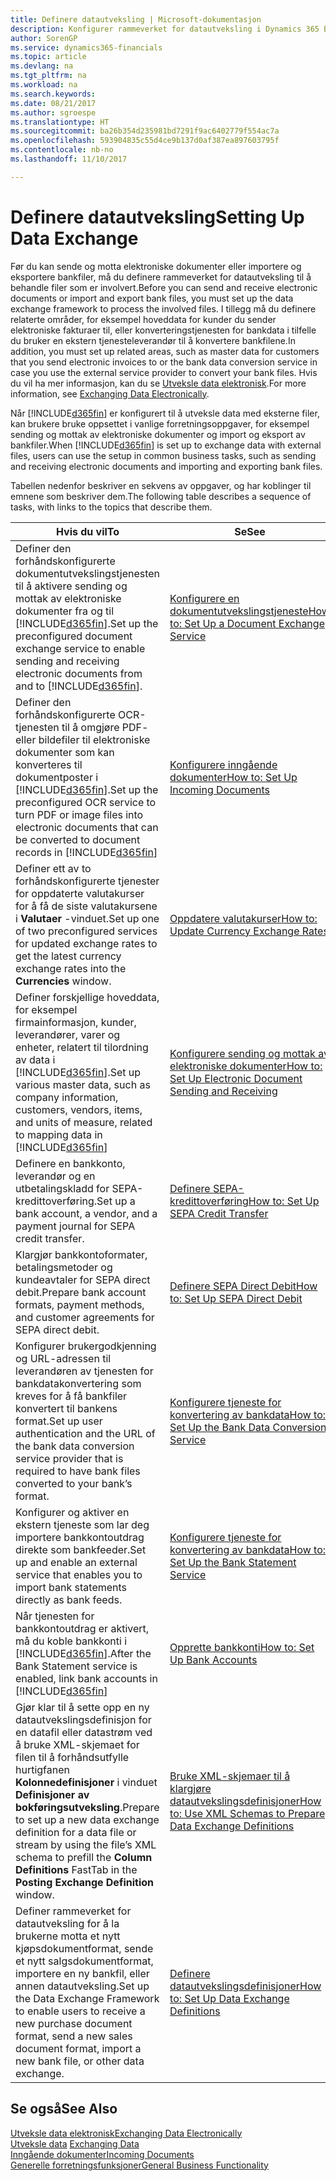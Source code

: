 ```yaml
---
title: Definere datautveksling | Microsoft-dokumentasjon
description: Konfigurer rammeverket for datautveksling i Dynamics 365 Business edition.
author: SorenGP
ms.service: dynamics365-financials
ms.topic: article
ms.devlang: na
ms.tgt_pltfrm: na
ms.workload: na
ms.search.keywords: 
ms.date: 08/21/2017
ms.author: sgroespe
ms.translationtype: HT
ms.sourcegitcommit: ba26b354d235981bd7291f9ac6402779f554ac7a
ms.openlocfilehash: 593904835c55d4ce9b137d0af387ea897603795f
ms.contentlocale: nb-no
ms.lasthandoff: 11/10/2017

---
```

# <a name="setting-up-data-exchange"></a><span data-ttu-id="deb50-103">Definere datautveksling</span><span class="sxs-lookup"><span data-stu-id="deb50-103">Setting Up Data Exchange</span></span>
<span data-ttu-id="deb50-104">Før du kan sende og motta elektroniske dokumenter eller importere og eksportere bankfiler, må du definere rammeverket for datautveksling til å behandle filer som er involvert.</span><span class="sxs-lookup"><span data-stu-id="deb50-104">Before you can send and receive electronic documents or import and export bank files, you must set up the data exchange framework to process the involved files.</span></span> <span data-ttu-id="deb50-105">I tillegg må du definere relaterte områder, for eksempel hoveddata for kunder du sender elektroniske fakturaer til, eller konverteringstjenesten for bankdata i tilfelle du bruker en ekstern tjenesteleverandør til å konvertere bankfilene.</span><span class="sxs-lookup"><span data-stu-id="deb50-105">In addition, you must set up related areas, such as master data for customers that you send electronic invoices to or the bank data conversion service in case you use the external service provider to convert your bank files.</span></span> <span data-ttu-id="deb50-106">Hvis du vil ha mer informasjon, kan du se [Utveksle data elektronisk](across-data-exchange.md).</span><span class="sxs-lookup"><span data-stu-id="deb50-106">For more information, see [Exchanging Data Electronically](across-data-exchange.md).</span></span>  

 <span data-ttu-id="deb50-107">Når [!INCLUDE[d365fin](includes/d365fin_md.md)] er konfigurert til å utveksle data med eksterne filer, kan brukere bruke oppsettet i vanlige forretningsoppgaver, for eksempel sending og mottak av elektroniske dokumenter og import og eksport av bankfiler.</span><span class="sxs-lookup"><span data-stu-id="deb50-107">When [!INCLUDE[d365fin](includes/d365fin_md.md)] is set up to exchange data with external files, users can use the setup in common business tasks, such as sending and receiving electronic documents and importing and exporting bank files.</span></span>  

 <span data-ttu-id="deb50-108">Tabellen nedenfor beskriver en sekvens av oppgaver, og har koblinger til emnene som beskriver dem.</span><span class="sxs-lookup"><span data-stu-id="deb50-108">The following table describes a sequence of tasks, with links to the topics that describe them.</span></span>  

|<span data-ttu-id="deb50-109">**Hvis du vil**</span><span class="sxs-lookup"><span data-stu-id="deb50-109">**To**</span></span>|<span data-ttu-id="deb50-110">**Se**</span><span class="sxs-lookup"><span data-stu-id="deb50-110">**See**</span></span>|  
|------------|-------------|  
|<span data-ttu-id="deb50-111">Definer den forhåndskonfigurerte dokumentutvekslingstjenesten til å aktivere sending og mottak av elektroniske dokumenter fra og til [!INCLUDE[d365fin](includes/d365fin_md.md)].</span><span class="sxs-lookup"><span data-stu-id="deb50-111">Set up the preconfigured document exchange service to enable sending and receiving electronic documents from and to [!INCLUDE[d365fin](includes/d365fin_md.md)].</span></span>|[<span data-ttu-id="deb50-112">Konfigurere en dokumentutvekslingstjeneste</span><span class="sxs-lookup"><span data-stu-id="deb50-112">How to: Set Up a Document Exchange Service</span></span>](across-how-to-set-up-a-document-exchange-service.md)|  
|<span data-ttu-id="deb50-113">Definer den forhåndskonfigurerte OCR-tjenesten til å omgjøre PDF- eller bildefiler til elektroniske dokumenter som kan konverteres til dokumentposter i [!INCLUDE[d365fin](includes/d365fin_md.md)].</span><span class="sxs-lookup"><span data-stu-id="deb50-113">Set up the preconfigured OCR service to turn PDF or image files into electronic documents that can be converted to document records in [!INCLUDE[d365fin](includes/d365fin_md.md)]</span></span>|[<span data-ttu-id="deb50-114">Konfigurere inngående dokumenter</span><span class="sxs-lookup"><span data-stu-id="deb50-114">How to: Set Up Incoming Documents</span></span>](across-how-setup-income-documents.md)|  
|<span data-ttu-id="deb50-115">Definer ett av to forhåndskonfigurerte tjenester for oppdaterte valutakurser for å få de siste valutakursene i **Valutaer** -vinduet.</span><span class="sxs-lookup"><span data-stu-id="deb50-115">Set up one of two preconfigured services for updated exchange rates to get the latest currency exchange rates into the **Currencies** window.</span></span>|[<span data-ttu-id="deb50-116">Oppdatere valutakurser</span><span class="sxs-lookup"><span data-stu-id="deb50-116">How to: Update Currency Exchange Rates</span></span>](finance-how-update-currencies.md)|  
|<span data-ttu-id="deb50-117">Definer forskjellige hoveddata, for eksempel firmainformasjon, kunder, leverandører, varer og enheter, relatert til tilordning av data i [!INCLUDE[d365fin](includes/d365fin_md.md)].</span><span class="sxs-lookup"><span data-stu-id="deb50-117">Set up various master data, such as company information, customers, vendors, items, and units of measure, related to mapping data in [!INCLUDE[d365fin](includes/d365fin_md.md)]</span></span>|[<span data-ttu-id="deb50-118">Konfigurere sending og mottak av elektroniske dokumenter</span><span class="sxs-lookup"><span data-stu-id="deb50-118">How to: Set Up Electronic Document Sending and Receiving</span></span>](across-how-to-set-up-electronic-document-sending-and-receiving.md)|  
|<span data-ttu-id="deb50-119">Definere en bankkonto, leverandør og en utbetalingskladd for SEPA-kredittoverføring.</span><span class="sxs-lookup"><span data-stu-id="deb50-119">Set up a bank account, a vendor, and a payment journal for SEPA credit transfer.</span></span>|[<span data-ttu-id="deb50-120">Definere SEPA-kredittoverføring</span><span class="sxs-lookup"><span data-stu-id="deb50-120">How to: Set Up SEPA Credit Transfer</span></span>](finance-how-to-set-up-sepa-credit-transfer.md)|  
|<span data-ttu-id="deb50-121">Klargjør bankkontoformater, betalingsmetoder og kundeavtaler for SEPA direct debit.</span><span class="sxs-lookup"><span data-stu-id="deb50-121">Prepare bank account formats, payment methods, and customer agreements for SEPA direct debit.</span></span>|[<span data-ttu-id="deb50-122">Definere SEPA Direct Debit</span><span class="sxs-lookup"><span data-stu-id="deb50-122">How to: Set Up SEPA Direct Debit</span></span>](finance-how-to-set-up-sepa-direct-debit.md)|  
|<span data-ttu-id="deb50-123">Konfigurer brukergodkjenning og URL-adressen til leverandøren av tjenesten for bankdatakonvertering som kreves for å få bankfiler konvertert til bankens format.</span><span class="sxs-lookup"><span data-stu-id="deb50-123">Set up user authentication and the URL of the bank data conversion service provider that is required to have bank files converted to your bank’s format.</span></span>|[<span data-ttu-id="deb50-124">Konfigurere tjeneste for konvertering av bankdata</span><span class="sxs-lookup"><span data-stu-id="deb50-124">How to: Set Up the Bank Data Conversion Service</span></span>](bank-how-setup-bank-data-conversion-service.md)|  
|<span data-ttu-id="deb50-125">Konfigurer og aktiver en ekstern tjeneste som lar deg importere bankkontoutdrag direkte som bankfeeder.</span><span class="sxs-lookup"><span data-stu-id="deb50-125">Set up and enable an external service that enables you to import bank statements directly as bank feeds.</span></span>|[<span data-ttu-id="deb50-126">Konfigurere tjeneste for konvertering av bankdata</span><span class="sxs-lookup"><span data-stu-id="deb50-126">How to: Set Up the Bank Statement Service</span></span>](bank-how-setup-bank-statement-service.md)|  
|<span data-ttu-id="deb50-127">Når tjenesten for bankkontoutdrag er aktivert, må du koble bankkonti i [!INCLUDE[d365fin](includes/d365fin_md.md)].</span><span class="sxs-lookup"><span data-stu-id="deb50-127">After the Bank Statement service is enabled, link bank accounts in [!INCLUDE[d365fin](includes/d365fin_md.md)]</span></span>|[<span data-ttu-id="deb50-128">Opprette bankkonti</span><span class="sxs-lookup"><span data-stu-id="deb50-128">How to: Set Up Bank Accounts</span></span>](bank-how-setup-bank-accounts.md)|  
|<span data-ttu-id="deb50-129">Gjør klar til å sette opp en ny datautvekslingsdefinisjon for en datafil eller datastrøm ved å bruke XML-skjemaet for filen til å forhåndsutfylle hurtigfanen **Kolonnedefinisjoner** i vinduet **Definisjoner av bokføringsutveksling**.</span><span class="sxs-lookup"><span data-stu-id="deb50-129">Prepare to set up a new data exchange definition for a data file or stream by using the file’s XML schema to prefill the **Column Definitions** FastTab in the **Posting Exchange Definition** window.</span></span>|[<span data-ttu-id="deb50-130">Bruke XML-skjemaer til å klargjøre datautvekslingsdefinisjoner</span><span class="sxs-lookup"><span data-stu-id="deb50-130">How to: Use XML Schemas to Prepare Data Exchange Definitions</span></span>](across-how-to-use-xml-schemas-to-prepare-data-exchange-definitions.md)|  
|<span data-ttu-id="deb50-131">Definer rammeverket for datautveksling for å la brukerne motta et nytt kjøpsdokumentformat, sende et nytt salgsdokumentformat, importere en ny bankfil, eller annen datautveksling.</span><span class="sxs-lookup"><span data-stu-id="deb50-131">Set up the Data Exchange Framework to enable users to receive a new purchase document format, send a new sales document format, import a new bank file, or other data exchange.</span></span>|[<span data-ttu-id="deb50-132">Definere datautvekslingsdefinisjoner</span><span class="sxs-lookup"><span data-stu-id="deb50-132">How to: Set Up Data Exchange Definitions</span></span>](across-how-to-set-up-data-exchange-definitions.md)|  

## <a name="see-also"></a><span data-ttu-id="deb50-133">Se også</span><span class="sxs-lookup"><span data-stu-id="deb50-133">See Also</span></span>  
[<span data-ttu-id="deb50-134">Utveksle data elektronisk</span><span class="sxs-lookup"><span data-stu-id="deb50-134">Exchanging Data Electronically</span></span>](across-data-exchange.md)  
<span data-ttu-id="deb50-135">[Utveksle data](across-exchange-data.md) </span><span class="sxs-lookup"><span data-stu-id="deb50-135">[Exchanging Data](across-exchange-data.md) </span></span>  
[<span data-ttu-id="deb50-136">Inngående dokumenter</span><span class="sxs-lookup"><span data-stu-id="deb50-136">Incoming Documents</span></span>](across-income-documents.md)  
[<span data-ttu-id="deb50-137">Generelle forretningsfunksjoner</span><span class="sxs-lookup"><span data-stu-id="deb50-137">General Business Functionality</span></span>](ui-across-business-areas.md)  


